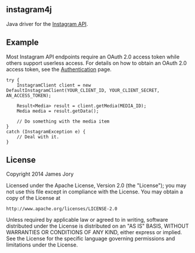 ## instagram4j

Java driver for the [Instagram API](http://instagram.com/developer/).

## Example
Most Instagram API endpoints require an OAuth 2.0 access token while others support userless access. 
For details on how to obtain an OAuth 2.0 access token, see the [Authentication](http://instagram.com/developer/authentication/) page.

```
try {
	InstagramClient client = new DefaultInstagramClient(YOUR_CLIENT_ID, YOUR_CLIENT_SECRET, AN_ACCESS_TOKEN);

	Result<Media> result = client.getMedia(MEDIA_ID);
	Media media = result.getData();
	
	// Do something with the media item
}
catch (InstagramException e) {
	// Deal with it.
}
``` 

## License

Copyright 2014 James Jory

Licensed under the Apache License, Version 2.0 (the "License"); you may not use this file except in compliance with the License.
You may obtain a copy of the License at

    http://www.apache.org/licenses/LICENSE-2.0

Unless required by applicable law or agreed to in writing, software distributed under the License is distributed on an "AS IS" BASIS,
WITHOUT WARRANTIES OR CONDITIONS OF ANY KIND, either express or implied. See the License for the specific language governing permissions and
limitations under the License.